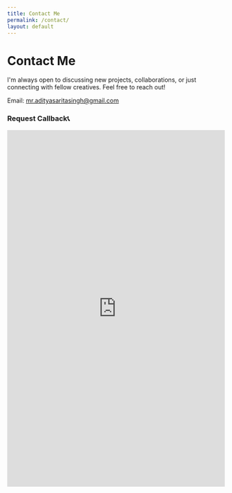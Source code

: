 ```yaml
---
title: Contact Me
permalink: /contact/
layout: default
---
```

<div class="contact-page">
  <h1>Contact Me</h1>
  <p>I'm always open to discussing new projects, collaborations, or just connecting with fellow creatives. Feel free to reach out!</p>

  <div class="contact-details">
    <p>Email: <a href="mailto:mr.adityasaritasingh@gmail.com">mr.adityasaritasingh@gmail.com</a></p>
  </div>

  <h3>Request Callback📞</h3>
  <iframe src="https://docs.google.com/forms/d/e/1FAIpQLScz5G5W_PDr2XMO87yaM3_YIjRtfDLmCHBR07gR-ZdqD3M7SA/viewform?embedded=true" width="100%" height="824" frameborder="0" marginheight="0" marginwidth="0">Loading…</iframe>
</div>
